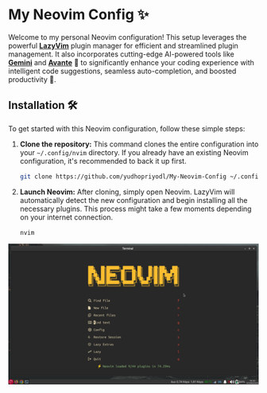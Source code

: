 # My Neovim Config ✨

Welcome to my personal Neovim configuration! This setup leverages the powerful [**LazyVim**](https://github.com/LazyVim/LazyVim) plugin manager for efficient and streamlined plugin management. It also incorporates cutting-edge AI-powered tools like [**Gemini**](https://github.com/kiddos/gemini.nvim) and [**Avante**](https://github.com/yetone/avante.nvim) 🤖 to significantly enhance your coding experience with intelligent code suggestions, seamless auto-completion, and boosted productivity 🚀.

## Installation 🛠️

To get started with this Neovim configuration, follow these simple steps:

1.  **Clone the repository:**
    This command clones the entire configuration into your `~/.config/nvim` directory. If you already have an existing Neovim configuration, it's recommended to back it up first.
    ```bash
    git clone https://github.com/yudhopriyodl/My-Neovim-Config ~/.config/nvim
    ```

2.  **Launch Neovim:**
    After cloning, simply open Neovim. LazyVim will automatically detect the new configuration and begin installing all the necessary plugins. This process might take a few moments depending on your internet connection.
    ```bash
    nvim
    ```

<img src="src/Screenshot_2025-06-07_16-33-37.png" alt="">
